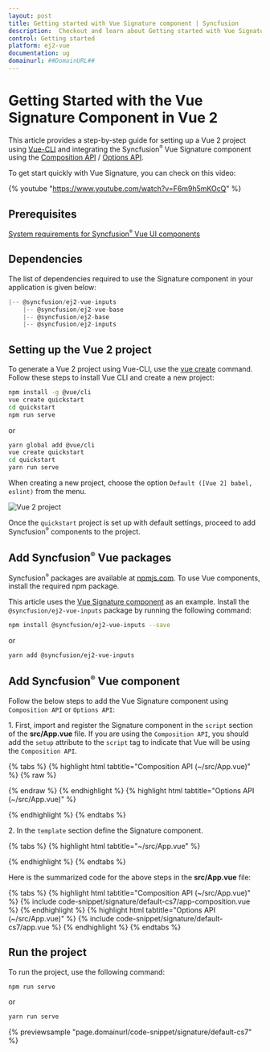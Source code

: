 ```yaml
---
layout: post
title: Getting started with Vue Signature component | Syncfusion
description:  Checkout and learn about Getting started with Vue Signature component of Syncfusion Essential JS 2 and more details.
control: Getting started 
platform: ej2-vue
documentation: ug
domainurl: ##DomainURL##
---
```


# Getting Started with the Vue Signature Component in Vue 2

This article provides a step-by-step guide for setting up a Vue 2 project using [Vue-CLI](https://cli.vuejs.org/) and integrating the Syncfusion<sup style="font-size:70%">&reg;</sup> Vue Signature component using the [Composition API](https://vuejs.org/guide/introduction.html#composition-api) / [Options API](https://vuejs.org/guide/introduction.html#options-api).

To get start quickly with Vue Signature, you can check on this video:

{% youtube "https://www.youtube.com/watch?v=F6m9h5mKOcQ" %}

## Prerequisites

[System requirements for Syncfusion<sup style="font-size:70%">&reg;</sup> Vue UI components](https://ej2.syncfusion.com/vue/documentation/system-requirements)

## Dependencies

The list of dependencies required to use the Signature component in your application is given below:

```javascript
|-- @syncfusion/ej2-vue-inputs
    |-- @syncfusion/ej2-vue-base
    |-- @syncfusion/ej2-base
    |-- @syncfusion/ej2-inputs
```

## Setting up the Vue 2 project

To generate a Vue 2 project using Vue-CLI, use the [vue create](https://cli.vuejs.org/#getting-started) command. Follow these steps to install Vue CLI and create a new project:

```bash
npm install -g @vue/cli
vue create quickstart
cd quickstart
npm run serve
```

or

```bash
yarn global add @vue/cli
vue create quickstart
cd quickstart
yarn run serve
```

When creating a new project, choose the option `Default ([Vue 2] babel, eslint)` from the menu.

![Vue 2 project](../appearance/images/vue2-terminal.png)

Once the `quickstart` project is set up with default settings, proceed to add Syncfusion<sup style="font-size:70%">&reg;</sup> components to the project.

## Add Syncfusion<sup style="font-size:70%">&reg;</sup> Vue packages

Syncfusion<sup style="font-size:70%">&reg;</sup> packages are available at [npmjs.com](https://www.npmjs.com/search?q=ej2-vue). To use Vue components, install the required npm package.

This article uses the [Vue Signature component](https://www.syncfusion.com/vue-components/vue-signature) as an example. Install the `@syncfusion/ej2-vue-inputs` package by running the following command:

```bash
npm install @syncfusion/ej2-vue-inputs --save
```
or

```bash
yarn add @syncfusion/ej2-vue-inputs
```

## Add Syncfusion<sup style="font-size:70%">&reg;</sup> Vue component

Follow the below steps to add the Vue Signature component using `Composition API` or `Options API`:

1\. First, import and register the Signature component in the `script` section of the **src/App.vue** file. If you are using the `Composition API`, you should add the `setup` attribute to the `script` tag to indicate that Vue will be using the `Composition API`.

{% tabs %}
{% highlight html tabtitle="Composition API (~/src/App.vue)" %}
{% raw %}

<script setup>
import { SignatureComponent as EjsSignature } from '@syncfusion/ej2-vue-inputs';
</script>

{% endraw %}
{% endhighlight %}
{% highlight html tabtitle="Options API (~/src/App.vue)" %}

<script>
import { SignatureComponent } from '@syncfusion/ej2-vue-inputs';
export default {
name: "App",
components: {
"ejs-signature':":SignatureComponent
},
}
</script>

{% endhighlight %}
{% endtabs %}

2\. In the `template` section define the Signature component.

{% tabs %}
{% highlight html tabtitle="~/src/App.vue" %}

<template>
<ejs-signature></ejs-signature>
</template>

{% endhighlight %}
{% endtabs %}

Here is the summarized code for the above steps in the **src/App.vue** file:

{% tabs %}
{% highlight html tabtitle="Composition API (~/src/App.vue)" %}
{% include code-snippet/signature/default-cs7/app-composition.vue %}
{% endhighlight %}
{% highlight html tabtitle="Options API (~/src/App.vue)" %}
{% include code-snippet/signature/default-cs7/app.vue %}
{% endhighlight %}
{% endtabs %}

## Run the project

To run the project, use the following command:

```bash
npm run serve
```

or

```bash
yarn run serve
```
        
{% previewsample "page.domainurl/code-snippet/signature/default-cs7" %}